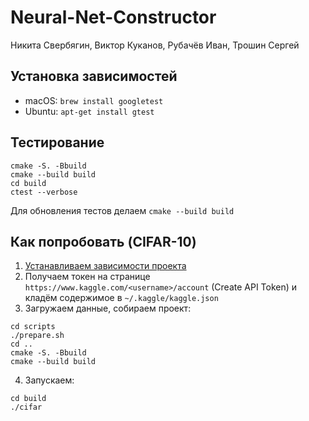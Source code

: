 # Neural-Net-Constructor

Никита Свербягин, Виктор Куканов, Рубачёв Иван, Трошин Сергей

## Установка зависимостей

* macOS: `brew install googletest`
* Ubuntu: `apt-get install gtest`

## Тестирование

```
cmake -S. -Bbuild 
cmake --build build
cd build
ctest --verbose
```
Для обновления тестов делаем `cmake --build build`

## Как попробовать (CIFAR-10)

1. [Устанавливаем зависимости проекта](https://github.com/granilace/Neural-Net-Constructor#установка-зависимостей)
2. Получаем токен на странице `https://www.kaggle.com/<username>/account` (Create API Token) и кладём содержимое в `~/.kaggle/kaggle.json` 
3. Загружаем данные, собираем проект:
```
cd scripts
./prepare.sh
cd ..
cmake -S. -Bbuild 
cmake --build build
```
4. Запускаем:
```
cd build
./cifar
```
